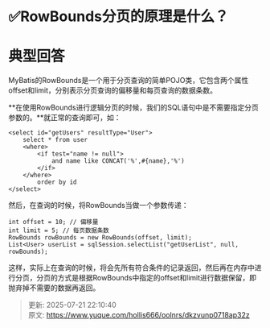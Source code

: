 # ✅RowBounds分页的原理是什么？

# 典型回答


MyBatis的RowBounds是一个用于分页查询的简单POJO类，它包含两个属性offset和limit，分别表示分页查询的偏移量和每页查询的数据条数。



**在使用RowBounds进行逻辑分页的时候，我们的SQL语句中是不需要指定分页参数的。**就正常的查询即可，如：



```plain
<select id="getUsers" resultType="User">
    select * from user
    <where>
        <if test="name != null">
            and name like CONCAT('%',#{name},'%')
        </if>
    </where>
		order by id
</select>
```



然后，在查询的时候，将RowBounds当做一个参数传递：



```plain
int offset = 10; // 偏移量
int limit = 5; // 每页数据条数
RowBounds rowBounds = new RowBounds(offset, limit);
List<User> userList = sqlSession.selectList("getUserList", null, rowBounds);
```



这样，实际上在查询的时候，将会先所有符合条件的记录返回，然后再在内存中进行分页，分页的方式是根据RowBounds中指定的offset和limit进行数据保留，即抛弃掉不需要的数据再返回。



> 更新: 2025-07-21 22:10:40  
> 原文: <https://www.yuque.com/hollis666/oolnrs/dkzvunp0718ap32z>
